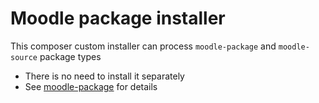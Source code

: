 Moodle package installer
========================

This composer custom installer can process <code>moodle-package</code> and <code>moodle-source</code> package types
* There is no need to install it separately
* See [moodle-package](https://github.com/covex-nn/moodle-package) for details
